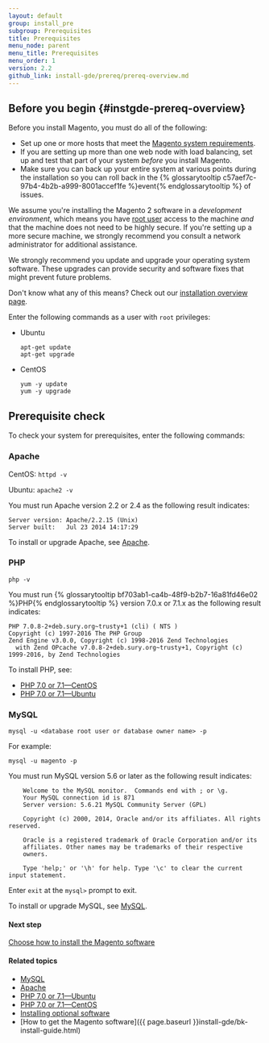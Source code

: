 ```yaml
---
layout: default
group: install_pre
subgroup: Prerequisites
title: Prerequisites
menu_node: parent
menu_title: Prerequisites
menu_order: 1
version: 2.2
github_link: install-gde/prereq/prereq-overview.md
---
```


## Before you begin {#instgde-prereq-overview}

Before you install Magento, you must do all of the following:

*	Set up one or more hosts that meet the <a href="{{page.baseurl}}install-gde/system-requirements.html">Magento system requirements</a>.
*	If you are setting up more than one web node with load balancing, set up and test that part of your system _before_ you install Magento.
*	Make sure you can back up your entire system at various points during the installation so you can roll back in the {% glossarytooltip c57aef7c-97b4-4b2b-a999-8001accef1fe %}event{% endglossarytooltip %} of issues.

<div class="bs-callout bs-callout-info" id="info">
<span class="glyphicon-class">
  <p>We assume you're installing the Magento 2 software in a <em>development environment</em>, which means you have <a href="http://www.linfo.org/root.html" target="&#95;blank">root user</a> access to the machine <em>and</em> that the machine does not need to be highly secure. If you're setting up a more secure machine, we strongly recommend you consult a network administrator for additional assistance.</p></span>
</div>

We strongly recommend you update and upgrade your operating system software. These upgrades can provide security and software fixes that might prevent future problems.

<div class="bs-callout bs-callout-info" id="info">
<span class="glyphicon-class">
  <p>Don't know what any of this means? Check out our <a href="{{page.baseurl}}install-gde/bk-install-guide.html">installation overview page</a>.</p></span>
</div>


Enter the following commands as a user with `root` privileges:

*	Ubuntu

		apt-get update
		apt-get upgrade

*	CentOS

		yum -y update
		yum -y upgrade

<h2 id="instgde-prereq-check">Prerequisite check</h2>

To check your system for prerequisites, enter the following commands:

### Apache

CentOS: `httpd -v`

Ubuntu: `apache2 -v`

You must run Apache version 2.2 or 2.4 as the following result indicates:

	Server version: Apache/2.2.15 (Unix)
	Server built:   Jul 23 2014 14:17:29

To install or upgrade Apache, see <a href="{{page.baseurl}}install-gde/prereq/apache.html">Apache</a>.

### PHP

	php -v

You must run {% glossarytooltip bf703ab1-ca4b-48f9-b2b7-16a81fd46e02 %}PHP{% endglossarytooltip %} version 7.0.x or 7.1.x as the following result indicates:

	PHP 7.0.8-2+deb.sury.org~trusty+1 (cli) ( NTS )
	Copyright (c) 1997-2016 The PHP Group
	Zend Engine v3.0.0, Copyright (c) 1998-2016 Zend Technologies
      with Zend OPcache v7.0.8-2+deb.sury.org~trusty+1, Copyright (c) 1999-2016, by Zend Technologies

To install PHP, see:

*	<a href="{{page.baseurl}}install-gde/prereq/php-centos.html">PHP 7.0 or 7.1&mdash;CentOS</a>
*	<a href="{{page.baseurl}}install-gde/prereq/php-ubuntu.html">PHP 7.0 or 7.1&mdash;Ubuntu</a>

### MySQL

	mysql -u <database root user or database owner name> -p

For example:

	mysql -u magento -p

You must run MySQL version 5.6 or later as the following result indicates:

		Welcome to the MySQL monitor.  Commands end with ; or \g.
		Your MySQL connection id is 871
		Server version: 5.6.21 MySQL Community Server (GPL)

		Copyright (c) 2000, 2014, Oracle and/or its affiliates. All rights reserved.

		Oracle is a registered trademark of Oracle Corporation and/or its
		affiliates. Other names may be trademarks of their respective
		owners.

		Type 'help;' or '\h' for help. Type '\c' to clear the current input statement.

Enter `exit` at the `mysql>` prompt to exit.

To install or upgrade MySQL, see <a href="{{page.baseurl}}install-gde/prereq/mysql.html">MySQL</a>.

#### Next step
<a href="{{page.baseurl}}install-gde/continue.html">Choose how to install the Magento software</a>

#### Related topics
*	<a href="{{page.baseurl}}install-gde/prereq/mysql.html">MySQL</a>
*	<a href="{{page.baseurl}}install-gde/prereq/apache.html">Apache</a>
*	<a href="{{page.baseurl}}install-gde/prereq/php-ubuntu.html">PHP 7.0 or 7.1&mdash;Ubuntu</a>
*	<a href="{{page.baseurl}}install-gde/prereq/php-centos.html">PHP 7.0 or 7.1&mdash;CentOS</a>
*	<a href="{{page.baseurl}}install-gde/prereq/optional.html">Installing optional software</a>
*	[How to get the Magento software]({{ page.baseurl }}install-gde/bk-install-guide.html)
